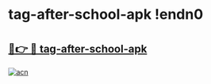 # tag-after-school-apk !endn0

# <h2><a href="https://zixatl.esa.edu.pl?title=tag-after-school-apk&ref=endn0">🔗👉 🔴 tag-after-school-apk</a></h2>

[![acn](https://github.com/user-attachments/assets/0f9c940e-d8b0-45ae-aac7-cd30a18b3e1c)](https://zixatl.esa.edu.pl?title=tag-after-school-apk&ref=endn0)

